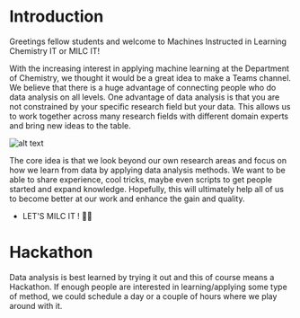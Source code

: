 # Introduction
Greetings fellow students and welcome to Machines Instructed in Learning Chemistry IT or MILC IT!

With the increasing interest in applying machine learning at the Department of Chemistry, we thought it would be a great idea to make a Teams channel. We believe that there is a huge advantage of connecting people who do data analysis on all levels. One advantage of data analysis is that you are not constrained by your specific research field but your data. This allows us to work together across many research fields with different domain experts and bring new ideas to the table.      

![alt text](imgs/data_is_data)

The core idea is that we look beyond our own research areas and focus on how we learn from data by applying data analysis methods. We want to be able to share experience, cool tricks, maybe even scripts to get people started and expand knowledge. Hopefully, this will ultimately help all of us to become better at our work and enhance the gain and quality.

- LET'S MILC IT ! 🐄🥛


# Hackathon
Data analysis is best learned by trying it out and this of course means a Hackathon. If enough people are interested in learning/applying some type of method, we could schedule a day or a couple of hours where we play around with it.

